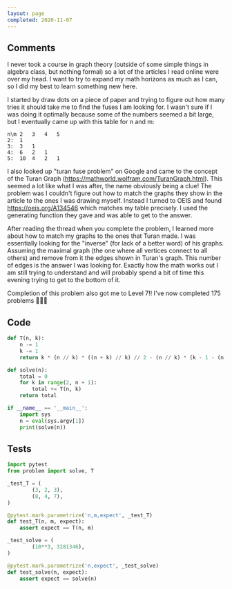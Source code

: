 ```yaml
---
layout: page
completed: 2020-11-07
---
```


## Comments

I never took a course in graph theory (outside of some simple things in algebra
class, but nothing formal) so a lot of the articles I read online were over my
head.  I want to try to expand my math horizons as much as I can, so I did my
best to learn something new here.

I started by draw dots on a piece of paper and trying to figure out how many
tries it should take me to find the fuses I am looking for.  I wasn't sure if I
was doing it optimally because some of the numbers seemed a bit large, but I
eventually came up with this table for n and m:

    n\m 2   3   4   5
    2:  1
    3:  3   1
    4:  6   2   1
    5:  10  4   2   1

I also looked up "turan fuse problem" on Google and came to the concept of the
Turan Graph (https://mathworld.wolfram.com/TuranGraph.html).  This seemed a lot
like what I was after, the name obviously being a clue!  The problem was I
couldn't figure out how to match the graphs they show in the article to the
ones I was drawing myself.  Instead I turned to OEIS and found
https://oeis.org/A134546 which matches my table precisely.  I used the
generating function they gave and was able to get to the answer.

After reading the thread when you complete the problem, I learned more about
how to match my graphs to the ones that Turan made.  I was essentially looking
for the "inverse" (for lack of a better word) of his graphs.  Assuming the
maximal graph (the one where all vertices connect to all others) and remove
from it the edges shown in Turan's graph.  This number of edges is the answer I
was looking for.  Exactly how the math works out I am still trying to
understand and will probably spend a bit of time this evening trying to get to
the bottom of it.

Completion of this problem also got me to Level 7!!  I've now completed 175
problems 🎉🥳🎊

## Code

```python
def T(n, k):
    n -= 1
    k -= 1
    return k * (n // k) * ((n + k) // k) // 2 - (n // k) * (k - 1 - (n % k))

def solve(n):
    total = 0
    for k in range(2, n + 1):
        total += T(n, k)
    return total

if __name__ == '__main__':
    import sys
    n = eval(sys.argv[1])
    print(solve(n))
```

## Tests

```python
import pytest
from problem import solve, T

_test_T = (
        (3, 2, 3),
        (8, 4, 7),
)

@pytest.mark.parametrize('n,m,expect', _test_T)
def test_T(n, m, expect):
    assert expect == T(n, m)

_test_solve = (
        (10**3, 3281346),
)

@pytest.mark.parametrize('n,expect', _test_solve)
def test_solve(n, expect):
    assert expect == solve(n)
```
